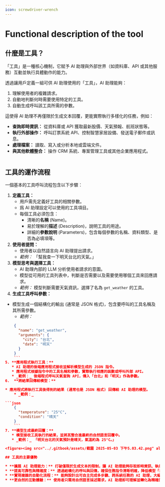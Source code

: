 ```yaml
---
icon: screwdriver-wrench
---
```


# Functional description of the tool

## 什麼是工具？

「工具」是一種核心機制，它賦予 AI 助理與外部世界（如資料庫、API 或其他服務）互動並執行具體動作的能力。

透過讓用戶定義一組可供 AI 助理使用的「工具」，AI 助理能夠：

1. 理解使用者的複雜請求。
2. 自動地判斷何時需要使用特定的工具。
3. 自動生成呼叫該工具所需的參數。

這使得 AI 助理不再僅限於生成文本回覆，更能實際執行多樣化的任務，例如：

* **查詢即時資訊：** 從資料庫或 API 獲取最新股價、天氣預報、航班狀態等。
* **執行外部操作：** 呼叫訂票系統 API、控制智慧家居設備、發送電子郵件或訊息。
* **處理檔案：** 讀取、寫入或分析本地或雲端文件。
* **與其他軟體整合：** 操作 CRM 系統、專案管理工具或其他企業應用程式。

<figure><img src="../.gitbook/assets/截圖 2025-05-03 下午5.28.29.png" alt=""><figcaption></figcaption></figure>

## 工具的運作流程

一個基本的工具呼叫流程包含以下步驟：

1. **定義工具：**
   * 用戶需先定義好工具的相關參數。
   * 爲 AI 助理設定可以使用的工具項目。
   * 每個工具必須包含：
     * 清晰的**名稱** (Name)。
     * 易於理解的**描述** (Description)，說明工具的用途。
     * 詳細的**參數說明** (Parameters)，包含每個參數的名稱、資料類型、是否為必填項等。
2. **使用者提問：**
   * 使用者以自然語言向 AI 助理提出請求。
   * _範例：_ 「幫我查一下明天台北的天氣。」
3. **模型思考與選擇工具：**
   * AI 助理內部的 LLM 分析使用者請求的意圖。
   * 模型從可用的工具列表中，判斷是否需要以及需要使用哪個工具來回應請求。
   * _範例：_ 模型判斷需要天氣資訊，選擇了名為 `get_weather` 的工具。
4.  **生成工具呼叫參數：**

* 模型生成一個結構化的輸出 (通常是 JSON 格式)，包含要呼叫的工具名稱及其所需參數。
    * _範例：_

```json
    {
      "name": "get_weather",
      "arguments": {
        "city": "台北",
        "date": "明天"
      }
    }
    ```
5. **應用程式執行工具：**
   * AI 助理的後端應用程式接收並解析模型生成的 JSON 指令。
   * 應用程式根據指令中的工具名稱和參數，實際執行相應的函數或呼叫外部 API。
   * _範例：_ 後端程式呼叫天氣查詢 API，傳入「台北」和「明天」作為參數。
6.  **將結果回傳給模型：**

* 應用程式將執行工具後得到的結果 (通常也是 JSON 格式) 回傳給 AI 助理的模型。
    * _範例：_

```json
    {
      "temperature": "25°C",
      "condition": "晴天"
    }
    ```
7. **模型生成最終回覆：**
   * 模型接收工具執行的結果，並將其整合進最終的自然語言回覆中。
   * _範例：_ 「明天台北的天氣預計是晴天，氣溫約為 25°C。」

<figure><img src="../.gitbook/assets/截圖 2025-05-03 下午5.03.42.png" alt=""><figcaption></figcaption></figure>

## 工具的主要優勢

* **擴展 AI 助理能力：** 打破僅限於生成文本的限制，讓 AI 助理能夠存取即時資訊、執行現實世界的任務。
* **提高可靠性與精確度：** 透過結構化的呼叫與回傳，確保任務指令清晰明確，降低模型「幻覺」或操作錯誤的風險。
* **實現複雜的自動化流程：** 能夠設計出可自主完成多步驟、跨系統任務的 AI 助理，大幅提升效率 (例如：自動規劃旅遊行程並預訂機票酒店)。
* **更自然的互動體驗：** 使用者只需用自然語言描述需求，AI 助理即可理解並轉化為精確的系統操作。